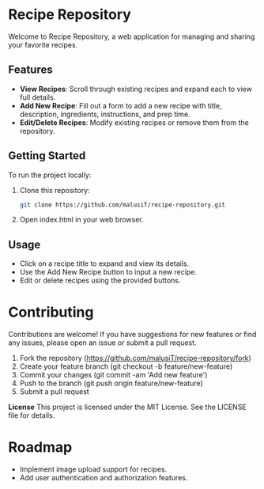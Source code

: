 # Recipe Repository

Welcome to Recipe Repository, a web application for managing and sharing your favorite recipes.

## Features

- **View Recipes**: Scroll through existing recipes and expand each to view full details.
- **Add New Recipe**: Fill out a form to add a new recipe with title, description, ingredients, instructions, and prep time.
- **Edit/Delete Recipes**: Modify existing recipes or remove them from the repository.

## Getting Started

To run the project locally:

1. Clone this repository:
   ```bash
   git clone https://github.com/malusiT/recipe-repository.git
2. Open index.html in your web browser.
## Usage
- Click on a recipe title to expand and view its details.
- Use the Add New Recipe button to input a new recipe.
- Edit or delete recipes using the provided buttons.

# Contributing
Contributions are welcome! If you have suggestions for new features or find any issues, please open an issue or submit a pull request.

1. Fork the repository (https://github.com/malusiT/recipe-repository/fork)
2. Create your feature branch (git checkout -b feature/new-feature)
3. Commit your changes (git commit -am 'Add new feature')
4. Push to the branch (git push origin feature/new-feature)
5. Submit a pull request

**License**
This project is licensed under the MIT License. See the LICENSE file for details.

# Roadmap
- Implement image upload support for recipes.
- Add user authentication and authorization features.
